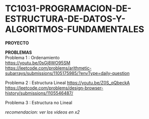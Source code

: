 # TC1031-PROGRAMACION-DE-ESTRUCTURA-DE-DATOS-Y-ALGORITMOS-FUNDAMENTALES
**PROYECTO**

**PROBLEMAS**<br>
Problema 1 : Ordenamiento<br>
https://youtu.be/0sGj8WO95SM<br>
https://leetcode.com/problems/arithmetic-subarrays/submissions/1105175985/?envType=daily-question<br>

Problema 2 : Estructura Lineal
https://youtu.be/Z0S_qQbeckA
https://leetcode.com/problems/design-browser-history/submissions/1105546487/

Problema 3 : Estructura no Lineal



*recomendacion: ver los videos en x2*
